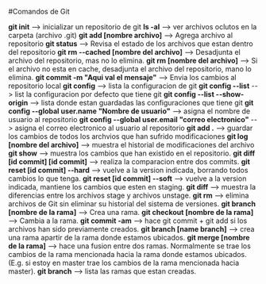 #Comandos de Git

**git init** --> inicializar un repositorio de git
**ls -al** --> ver archivos oclutos en la carpeta (archivo .git)
**git add [nombre archivo]** --> Agrega archivo al repositorio
**git status** --> Revisa el estado de los archivos que estan dentro del repositorio
**git rm --cached [nombre del archivo]** --> Desadjunta el archivo del repositorio, mas no lo elimina.
**git rm [nombre del archivo]** --> Si el archivo no esta en cache, desadjunta el archivo del repositorio, mano lo elimina.
**git commit -m "Aqui val el mensaje"** --> Envia los cambios al repositorio local
**git config** --> lista la configuracion de git
**git config --list** --> list la configuracion por defecto que tiene git
**git config --list --show-origin** --> lista donde estan guardadas las configuraciones que tiene git
**git config --global user.name "Nombre de usuario"** --> asigna el nombre de usuario al repositorio
**git config --global user.email "correo electronico"** --> asigna el correo electronico al usuario al repositorio
**git add .** --> guardar los cambios de todos los archvios que han sufrido modificaciones
**git log [nombre del archivo]** --> muestra el historial de modificaciones del archivo
**git show** --> muestra los cambios que han existido en el repositorio.
**git diff [id commit] [id commit]** --> realiza la comparacion entre dos commits.
**git reset [id commit] --hard** --> vuelve a la version indicada, borrando todos cambios lo que tenga.
**git reset [id commit] --soft** --> vuelve a la version indicada, mantiene los cambios que esten en staging.
**git diff** --> muestra la diferencias entre los archivos stage y archivos unstage.
**git rm** --> elimina archivos de Git sin eliminar su historial del sistema de versiones.
**git branch [nombre de la rama]** --> Crea una rama.
**git checkout [nombre de la rama]** --> Cambia a la rama.
**git commit -am** --> hace git commit + git add si los archivos han sido previamente creados.
**git branch [name branch]** --> crea una rama apartir de la rama donde estamos ubicados.
**git merge [nombre de la rama]** --> hace una fusion entre dos ramas. Normalmente se trae los cambios de la rama mencionada hacia la rama donde estamos ubicados. (E.g. si estoy en master trae los cambios de la rama mencionada hacia master).
**git branch** --> lista las ramas que estan creadas.